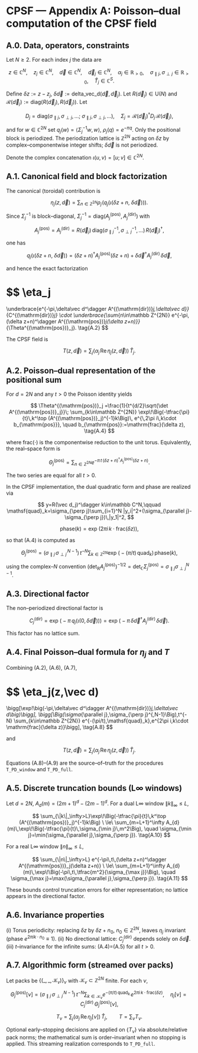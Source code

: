 #  CPSF — Appendix A: Poisson–dual computation of the CPSF field

## A.0. Data, operators, constraints

Let $N\ge 2$. For each index $j$ the data are

$$
z\in\mathbb C^N,\quad z_j\in\mathbb C^N,\quad \vec d\in\mathbb C^N,\quad \vec d_j\in\mathbb C^N,\quad
\alpha_j\in\mathbb R_{>0},\quad \sigma_{\parallel j},\sigma_{\perp j}\in\mathbb R_{>0},\quad \hat T_j\in\mathbb C^S.
$$

Define $\delta z:=z-z_j$, $\delta\vec d:=\mathrm{delta\_vec\_d}(\vec d,\vec d_j)$. Let $R(\vec d_j)\in\mathrm U(N)$ and
$\mathcal R(\vec d_j):=\mathrm{diag}(R(\vec d_j),R(\vec d_j))$.
Let

$$
D_j=\mathrm{diag}(\sigma_{\parallel j},\sigma_{\perp j},\dots;\ \sigma_{\parallel j},\sigma_{\perp j},\dots),
\quad
\Sigma_j=\mathcal R(\vec d_j)^\dagger D_j\,\mathcal R(\vec d_j),
$$

and for $w\in\mathbb C^{2N}$ set $q_j(w)=\langle \Sigma_j^{-1}w,w\rangle$, $\rho_j(q)=e^{-\pi q}$.
Only the positional block is periodized. The periodization lattice is $\mathbb Z^{2N}$ acting on $\delta z$ by complex–componentwise integer shifts; $\delta\vec d$ is not periodized.&#x20;

Denote the complex concatenation $\iota(u,v)=[u;v]\in\mathbb C^{2N}$.&#x20;

## A.1. Canonical field and block factorization

The canonical (toroidal) contribution is

$$
\eta_j(z,\vec d)=\sum_{n\in\mathbb Z^{2N}}\rho_j\!\Big(q_j\big(\iota(\delta z+n,\ \delta\vec d)\big)\Big).
\tag{A.1}
$$

Since $\Sigma_j^{-1}$ is block–diagonal, $\Sigma_j^{-1}=\mathrm{diag}(A^{(\mathrm{pos})}_j,A^{(\mathrm{dir})}_j)$ with

$$
A^{(\mathrm{pos})}_j=A^{(\mathrm{dir})}_j
=R(\vec d_j)\,\mathrm{diag}(\sigma_{\parallel j}^{-1},\sigma_{\perp j}^{-1},\dots)\,R(\vec d_j)^\dagger,
$$

one has

$$
q_j\big(\iota(\delta z+n,\ \delta\vec d)\big)
=(\delta z+n)^\dagger A^{(\mathrm{pos})}_j(\delta z+n)+\delta\vec d^\dagger A^{(\mathrm{dir})}_j\,\delta\vec d,
$$

and hence the exact factorization

$$
\eta_j
=
\underbrace{e^{-\pi\,\delta\vec d^\dagger A^{(\mathrm{dir})}_j\,\delta\vec d}}_{C^{(\mathrm{dir})}_j}
\cdot
\underbrace{\sum_{n\in\mathbb Z^{2N}} e^{-\pi\,(\delta z+n)^\dagger A^{(\mathrm{pos})}_j(\delta z+n)}}_{\Theta^{(\mathrm{pos})}_j}.
\tag{A.2}
$$



The CPSF field is

$$
T(z,\vec d)=\sum_j\big(\alpha_j\,\mathrm{Re}\,\eta_j(z,\vec d)\big)\,\hat T_j.
\tag{A.3}
$$



## A.2. Poisson–dual representation of the positional sum

For $d=2N$ and any $t>0$ the Poisson identity yields

$$
\Theta^{(\mathrm{pos})}_j
=\frac{1}{t^{d/2}\sqrt{\det A^{(\mathrm{pos})}_j}}\;
\sum_{k\in\mathbb Z^{2N}}
\exp\!\Big(-\tfrac{\pi}{t}\,k^\top (A^{(\mathrm{pos})}_j)^{-1}k\Big)\,
e^{\,2\pi i\,k\cdot b_{\mathrm{pos}}},
\quad
b_{\mathrm{pos}}:=\mathrm{frac}(\delta z),
\tag{A.4}
$$

where $\mathrm{frac}(\cdot)$ is the componentwise reduction to the unit torus. Equivalently, the real–space form is

$$
\Theta^{(\mathrm{pos})}_j
=\sum_{n\in\mathbb Z^{2N}} e^{-\pi\,t\,(\delta z+n)^\dagger A^{(\mathrm{pos})}_j(\delta z+n)}.
\tag{A.5}
$$

The two series are equal for all $t>0$.&#x20;

In the CPSF implementation, the dual quadratic form and phase are realized via

$$
y=R(\vec d_j)^\dagger k\in\mathbb C^N,\qquad
\mathsf{quad}_k=\sigma_{\perp j}\sum_{i=1}^N |y_i|^2+(\sigma_{\parallel j}-\sigma_{\perp j})\,|y_1|^2,
$$

$$
\mathrm{phase}(k)=\exp\!\big(2\pi i\,k\cdot \mathrm{frac}(\delta z)\big),
$$

so that (A.4) is computed as

$$
\Theta^{(\mathrm{pos})}_j
=\Big(\sigma_{\parallel j}\,\sigma_{\perp j}^{\,N-1}\Big)\,t^{-N}
\sum_{k\in\mathbb Z^{2N}} \exp\!\big(-(\pi/t)\,\mathsf{quad}_k\big)\,\mathrm{phase}(k),
\tag{A.6}
$$

using the complex–$N$ convention $\big(\det_{\mathbb R}A^{(\mathrm{pos})}_j\big)^{-1/2}=\det_{\mathbb C}\Sigma^{(\mathrm{pos})}_j=\sigma_{\parallel j}\sigma_{\perp j}^{N-1}$.&#x20;

## A.3. Directional factor

The non–periodized directional factor is

$$
C^{(\mathrm{dir})}_j
=\exp\!\Big(-\pi\,q_j\big(\iota(0,\delta\vec d)\big)\Big)
=\exp\!\big(-\pi\,\delta\vec d^\dagger A^{(\mathrm{dir})}_j\,\delta\vec d\big).
\tag{A.7}
$$

This factor has no lattice sum.&#x20;

## A.4. Final Poisson–dual formula for $\eta_j$ and $T$

Combining (A.2), (A.6), (A.7),

$$
\eta_j(z,\vec d)
=
\bigg[\exp\!\big(-\pi\,\delta\vec d^\dagger A^{(\mathrm{dir})}_j\,\delta\vec d\big)\bigg]\,
\bigg[\Big(\sigma_{\parallel j}\,\sigma_{\perp j}^{\,N-1}\Big)\,t^{-N}
\sum_{k\in\mathbb Z^{2N}} e^{-(\pi/t)\,\mathsf{quad}_k}\,e^{2\pi i\,k\cdot \mathrm{frac}(\delta z)}\bigg],
\tag{A.8}
$$

and

$$
T(z,\vec d)=\sum_j\big(\alpha_j\,\mathrm{Re}\,\eta_j(z,\vec d)\big)\,\hat T_j.
\tag{A.9}
$$

Equations (A.8)–(A.9) are the source–of–truth for the procedures `T_PD_window` and `T_PD_full`.&#x20;

## A.5. Discrete truncation bounds (L∞ windows)

Let $d=2N$, $A_d(m)=(2m{+}1)^d-(2m{-}1)^d$. For a dual L∞ window $\|k\|_\infty\le L$,

$$
\sum_{\|k\|_\infty>L}\exp\!\Big(-\tfrac{\pi}{t}\,k^\top (A^{(\mathrm{pos})}_j)^{-1}k\Big)
\ \le\
\sum_{m=L+1}^\infty A_{d}(m)\,\exp\!\Big(-\tfrac{\pi}{t}\,\sigma_{\min j}\,m^2\Big),
\quad \sigma_{\min j}=\min(\sigma_{\parallel j},\sigma_{\perp j}).
\tag{A.10}
$$

For a real L∞ window $\|n\|_\infty\le L$,

$$
\sum_{\|n\|_\infty>L} e^{-\pi\,t\,(\delta z+n)^\dagger A^{(\mathrm{pos})}_j(\delta z+n)}
\ \le\
\sum_{m=L+1}^\infty A_{d}(m)\,\exp\!\Big(-\pi\,t\,\tfrac{m^2}{\sigma_{\max j}}\Big),
\quad \sigma_{\max j}=\max(\sigma_{\parallel j},\sigma_{\perp j}).
\tag{A.11}
$$

These bounds control truncation errors for either representation; no lattice appears in the directional factor.&#x20;

## A.6. Invariance properties

(i) Torus periodicity: replacing $\delta z$ by $\delta z+n_0$, $n_0\in\mathbb Z^{2N}$, leaves $\eta_j$ invariant (phase $e^{2\pi i k\cdot n_0}\equiv 1$).
(ii) No directional lattice: $C^{(\mathrm{dir})}_j$ depends solely on $\delta\vec d$.
(iii) $t$–invariance for the infinite sums: (A.4)=(A.5) for all $t>0$.&#x20;

## A.7. Algorithmic form (streamed over packs)

Let packs be $\{(\_,\_,\mathcal K_\nu)\}_\nu$ with $\mathcal K_\nu\subset\mathbb Z^{2N}$ finite. For each $\nu$,

$$
\Theta^{(\mathrm{pos})}_j[\nu]
=\Big(\sigma_{\parallel j}\,\sigma_{\perp j}^{\,N-1}\Big)\,t^{-N}
\sum_{k\in\mathcal K_\nu} e^{-(\pi/t)\,\mathsf{quad}_k}\,e^{2\pi i\,k\cdot \mathrm{frac}(\delta z)},
\quad
\eta_j[\nu]=C^{(\mathrm{dir})}_j\,\Theta^{(\mathrm{pos})}_j[\nu],
$$

$$
T_\nu=\sum_j \big(\alpha_j\,\mathrm{Re}\,\eta_j[\nu]\big)\,\hat T_j,\qquad
T=\sum_\nu T_\nu.
\tag{A.12}
$$

Optional early–stopping decisions are applied on $\{T_\nu\}$ via absolute/relative pack norms; the mathematical sum is order–invariant when no stopping is applied. This streaming realization corresponds to `T_PD_full`.&#x20;
